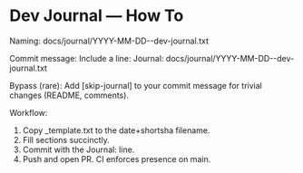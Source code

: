 Dev Journal — How To
====================

Naming:
  docs/journal/YYYY-MM-DD-<shortsha>-dev-journal.txt

Commit message:
  Include a line:
    Journal: docs/journal/YYYY-MM-DD-<shortsha>-dev-journal.txt

Bypass (rare):
  Add [skip-journal] to your commit message for trivial changes (README, comments).

Workflow:
  1) Copy _template.txt to the date+shortsha filename.
  2) Fill sections succinctly.
  3) Commit with the Journal: line.
  4) Push and open PR. CI enforces presence on main.
